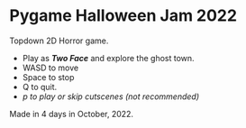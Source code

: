 # Pygame Halloween Jam 2022
Topdown 2D Horror game.
- Play as **_Two Face_** and explore the ghost town.
- WASD to move
- Space to stop
- Q to quit.
- _p to play or skip cutscenes (not recommended)_

Made in 4 days in October, 2022.
